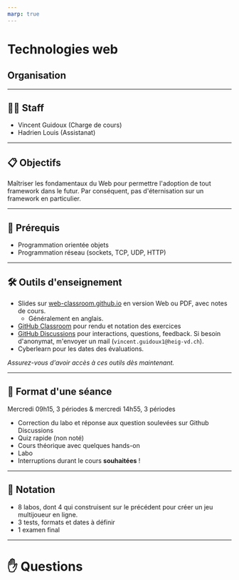 ```yaml
---
marp: true
---
```


<!--
theme: gaia
size: 16:9
paginate: true
author: B. Chapuis, O. Lemer, O. Tischauser, V. Guidoux, with the help of ChatGPT.
url: https://web-classroom.github.io/
footer: '**HEIG-VD** - WEB Course 2023-2024 - AGPL-3.0 license'
style: |
    :root {
        --color-background: #fff;
        --color-foreground: #333;
        --color-highlight: #f96;
        --color-dimmed: #888;
        --color-headings: #7d8ca3;
    }
    blockquote {
        font-style: italic;
    }
    table {
        width: 100%;
    }
    th:first-child {
        width: 15%;
    }
    h1, h2, h3, h4, h5, h6 {
        color: var(--color-headings);
    }
    h2, h3, h4, h5, h6 {
        font-size: 1.5rem;
    }
    h1 a:link, h2 a:link, h3 a:link, h4 a:link, h5 a:link, h6 a:link {
        text-decoration: none;
    }
    section:not([class=lead]) > p, blockquote {
        text-align: justify;
    }
    ul {
        margin-top: 0.5rem;
    }
-->

# Technologies web

## Organisation

---

## 🧑‍🏫 Staff

- Vincent Guidoux (Charge de cours)
- Hadrien Louis (Assistanat)

---

## 📋 Objectifs

Maîtriser les fondamentaux du Web pour permettre l'adoption de tout framework
dans le futur. Par conséquent, pas d'éternisation sur un framework en
particulier.

---

## 🔄 Prérequis

- Programmation orientée objets
- Programmation réseau (sockets, TCP, UDP, HTTP)

---

## 🛠️ Outils d'enseignement

- Slides sur [web-classroom.github.io](https://web-classroom.github.io) en
  version Web ou PDF, avec notes de cours.
  - Généralement en anglais.
- [GitHub Classroom](https://classroom.github.com/classrooms/54867215-web-classroom-spring-24-vgx)
  pour rendu et notation des exercices
- [GitHub Discussions](https://github.com/orgs/web-classroom/discussions) pour
  interactions, questions, feedback. Si besoin d'anonymat, m'envoyer un mail
  (`vincent.guidoux1@heig-vd.ch`).
- Cyberlearn pour les dates des évaluations.

_Assurez-vous d'avoir accès à ces outils dès maintenant._

---

## 📅 Format d'une séance

Mercredi 09h15, 3 périodes & mercredi 14h55, 3 périodes

- Correction du labo et réponse aux question soulevées sur Github Discussions
- Quiz rapide (non noté)
- Cours théorique avec quelques hands-on
- Labo
- Interruptions durant le cours **souhaitées** !

---

## 🏅 Notation

- 8 labos, dont 4 qui construisent sur le précédent pour créer un jeu
  multijoueur en ligne.
- 3 tests, formats et dates à définir
- 1 examen final

---

# ✋ Questions
